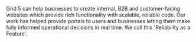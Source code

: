 Grid 5 can help businesses to create internal, B2B and customer-facing websites which provide rich functionality with scalable, reliable code. Our work has helped provide portals to users and businesses letting them make fully informed operational decisions in real time. We call this 'Reliability as a Feature'.